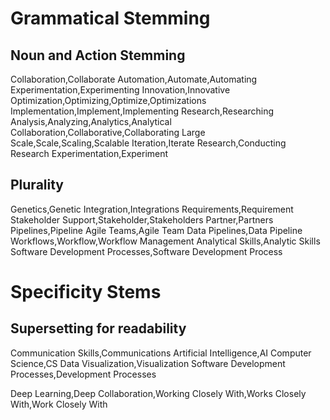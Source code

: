 # Grammatical Stemming
## Noun and Action Stemming
Collaboration,Collaborate
Automation,Automate,Automating
Experimentation,Experimenting
Innovation,Innovative
Optimization,Optimizing,Optimize,Optimizations
Implementation,Implement,Implementing
Research,Researching
Analysis,Analyzing,Analytics,Analytical
Collaboration,Collaborative,Collaborating
Large Scale,Scale,Scaling,Scalable
Iteration,Iterate
Research,Conducting Research
Experimentation,Experiment


## Plurality
Genetics,Genetic
Integration,Integrations
Requirements,Requirement
Stakeholder Support,Stakeholder,Stakeholders
Partner,Partners
Pipelines,Pipeline
Agile Teams,Agile Team
Data Pipelines,Data Pipeline
Workflows,Workflow,Workflow Management
Analytical Skills,Analytic Skills
Software Development Processes,Software Development Process

# Specificity Stems
## Supersetting for readability
Communication Skills,Communications
Artificial Intelligence,AI
Computer Science,CS
Data Visualization,Visualization
Software Development Processes,Development Processes

Deep Learning,Deep
Collaboration,Working Closely With,Works Closely With,Work Closely With